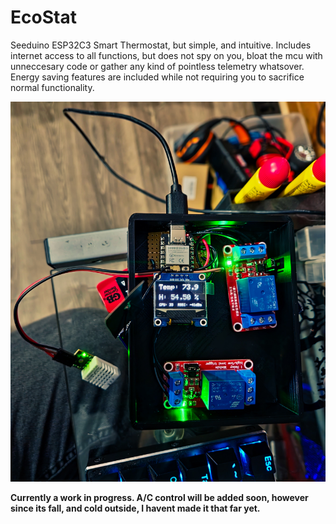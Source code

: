 # EcoStat
Seeduino ESP32C3 Smart Thermostat, but simple, and intuitive. Includes internet access to all functions, but does not spy on you, bloat the mcu with unneccesary code or gather any kind of pointless telemetry whatsover.
Energy saving features are included while not requiring you to sacrifice normal functionality.

![alt text](https://github.com/Echo7394/EcoStat/blob/main/img/20231013_210953.jpg)

**Currently a work in progress. A/C control will be added soon, however since its fall, and cold outside, I havent made it that far yet.**
